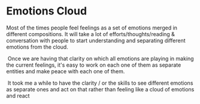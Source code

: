 # Emotions Cloud

Most of the times people feel feelings as a set of emotions merged in different compositions. It will take a lot of efforts/thoughts/reading & conversation with people to start understanding and separating different emotions from the cloud.

‌ Once we are having that clarity on which all emotions are playing in making the current feelings, it's easy to work on each one of them as separate entities and make peace with each one of them.

‌ It took me a while to have the clarity / or the skills to see different emotions as separate ones and act on that rather than feeling like a cloud of emotions and react

